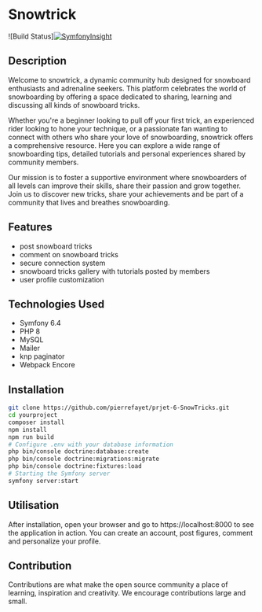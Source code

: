 # Snowtrick

![Build Status][![SymfonyInsight](https://insight.symfony.com/projects/4577fbbe-df46-499a-9125-fcada928dba1/big.svg)](https://insight.symfony.com/projects/4577fbbe-df46-499a-9125-fcada928dba1)

## Description

Welcome to snowtrick, a dynamic community hub designed for snowboard enthusiasts and adrenaline seekers. This platform
celebrates the world of snowboarding by offering a space dedicated to sharing, learning and discussing all kinds of
snowboard tricks.

Whether you're a beginner looking to pull off your first trick, an experienced rider looking to hone your technique, or
a passionate fan wanting to connect with others who share your love of snowboarding, snowtrick offers a comprehensive
resource. Here you can explore a wide range of snowboarding tips, detailed tutorials and personal experiences shared by
community members.

Our mission is to foster a supportive environment where snowboarders of all levels can improve their skills, share their
passion and grow together. Join us to discover new tricks, share your achievements and be part of a community that lives
and breathes snowboarding.

## Features

- post snowboard tricks
- comment on snowboard tricks
- secure connection system
- snowboard tricks gallery with tutorials posted by members
- user profile customization

## Technologies Used

- Symfony 6.4
- PHP 8
- MySQL
- Mailer
- knp paginator
- Webpack Encore

## Installation

```bash
git clone https://github.com/pierrefayet/prjet-6-SnowTricks.git
cd yourproject
composer install
npm install
npm run build
# Configure .env with your database information
php bin/console doctrine:database:create
php bin/console doctrine:migrations:migrate
php bin/console doctrine:fixtures:load
# Starting the Symfony server
symfony server:start
```

## Utilisation

After installation, open your browser and go to https://localhost:8000 to see the application in action. You can create
an account, post figures, comment and personalize your profile.

## Contribution

Contributions are what make the open source community a place of learning, inspiration and creativity. We encourage
contributions large and small.
